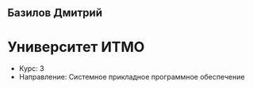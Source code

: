 ## Базилов Дмитрий
# Университет ИТМО
 - Курс: 3
 - Направление: Системное прикладное программное обеспечение 

<!--
**DmitriBazilov/DmitriBazilov** is a ✨ _special_ ✨ repository because its `README.md` (this file) appears on your GitHub profile.

Here are some ideas to get you started:

- 🔭 I’m currently working on ...
- 🌱 I’m currently learning ...
- 👯 I’m looking to collaborate on ...
- 🤔 I’m looking for help with ...
- 💬 Ask me about ...
- 📫 How to reach me: ...
- 😄 Pronouns: ...
- ⚡ Fun fact: ...
-->
